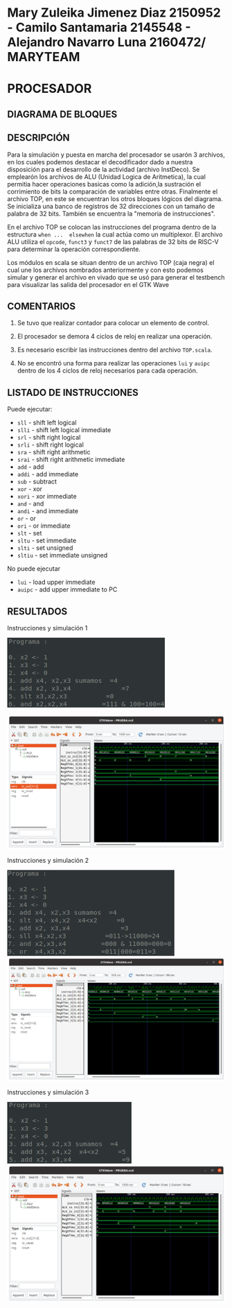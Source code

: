  Mary Zuleika Jimenez Diaz 2150952 - Camilo Santamaria 2145548 - Alejandro Navarro Luna 2160472/ MARYTEAM 
================
PROCESADOR
================

DIAGRAMA DE BLOQUES
-------------------







DESCRIPCIÓN
----------------

Para la simulación y puesta en marcha del procesador se usarón 3 archivos, en los cuales podemos destacar
el decodificador dado a nuestra disposición para el desarrollo de la actividad  (archivo InstDeco). Se emplearón los archivos de ALU (Unidad Logica de Aritmetica), la cual permitia hacer operaciones basicas como la adición,la sustración el corrimiento de bits la comparación de variables entre otras. Finalmente el archivo TOP, en este se encuentran los otros bloques lógicos del diagrama. Se inicializa una banco de registros de 32 direcciones con un tamaño de palabra de 32 bits. También se encuentra la "memoria de instrucciones". 

En el archivo TOP se colocan las instrucciones del programa dentro de la estructura ```when ...  elsewhen``` la cual actúa como un multiplexor. El archivo ALU utiliza el ```opcode```, ```funct3``` y ```funct7``` de las palabras de 32 bits de RISC-V para determinar la operación correspondiente. 

Los módulos en scala se situan dentro de un archivo TOP (caja negra) el cual une los archivos nombrados
anteriormente y con esto podemos simular y generar el  archivo en vivado que se usó para generar el testbench para 
visualizar las salida del procesador en el GTK Wave

COMENTARIOS
----------------------
1. Se tuvo que realizar contador para colocar un elemento de control.

2. El procesador se demora 4 ciclos de reloj en realizar una operación.

3. Es necesario escribir las instrucciones dentro del archivo ```TOP.scala```.

4. No se encontró una forma para realizar las operaciones ```lui``` y ```auipc``` dentro de los 4 ciclos de reloj necesarios para cada operación.

LISTADO DE INSTRUCCIONES 
------------------------
Puede ejecutar:
- ```sll``` - shift left logical
- ```slli``` - shift left logical immediate
- ```srl``` - shift right logical
- ```srli``` - shift right logical
- ```sra``` - shift right arithmetic
- ```srai``` - shift right arithmetic immediate
- ```add``` - add
- ```addi``` - add immediate
- ```sub``` - subtract
- ```xor``` - xor
- ```xori``` - xor immediate
- ```and``` - and
- ```andi``` - and immediate
- ```or``` - or
- ```ori``` - or immediate
- ```slt``` - set
- ```sltu``` - set immediate
- ```slti``` - set unsigned
- ```sltiu``` - set immediate unsigned

No puede ejecutar
- ```lui``` - load upper immediate
- ```auipc``` - add upper immediate to PC


RESULTADOS
----------
Instrucciones y simulación 1

![s1](https://github.com/Computer-Architecture-I-UIS/the-processor-maryteam/blob/master/instruc1.png)

![Simulacion1](https://github.com/Computer-Architecture-I-UIS/the-processor-maryteam/blob/master/gtk1.png)


Instrucciones y simulación  2

![s2](https://github.com/Computer-Architecture-I-UIS/the-processor-maryteam/blob/master/instruc2.png)
![simulacion2](https://github.com/Computer-Architecture-I-UIS/the-processor-maryteam/blob/master/gtk2.png)


Instrucciones y simulación 3 

![s3](https://github.com/Computer-Architecture-I-UIS/the-processor-maryteam/blob/master/instruc3.png)
![simulacion3](https://github.com/Computer-Architecture-I-UIS/the-processor-maryteam/blob/master/gtk3.png)





